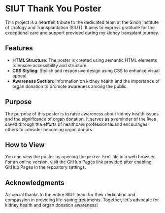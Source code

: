 # SIUT Thank You Poster

This project is a heartfelt tribute to the dedicated team at the Sindh Institute of Urology and Transplantation (SIUT). It aims to express gratitude for the exceptional care and support provided during my kidney transplant journey.

## Features
- **HTML Structure**: The poster is created using semantic HTML elements to ensure accessibility and structure.
- **CSS Styling**: Stylish and responsive design using CSS to enhance visual appeal.
- **Awareness Section**: Information on kidney health and the importance of organ donation to promote awareness among the public.

## Purpose
The purpose of this poster is to raise awareness about kidney health issues and the significance of organ donation. It serves as a reminder of the lives saved through the efforts of healthcare professionals and encourages others to consider becoming organ donors.

## How to View
You can view the poster by opening the `poster.html` file in a web browser. For an online version, visit the GitHub Pages link provided after enabling GitHub Pages in the repository settings.

## Acknowledgments
A special thanks to the entire SIUT team for their dedication and compassion in providing life-saving treatments. Together, let's advocate for kidney health and organ donation awareness!
